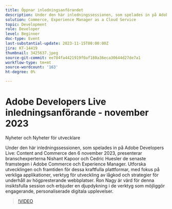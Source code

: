 ```yaml
---
title: Öppnar inledningsanförandet
description: Under den här inledningssessionen, som spelades in på Adobe Developers Live Content and Commerce den 6 november 2023, presenterar branschexperterna Nishant Kapoor och Cedric Huesler de senaste framstegen i Adobe Commerce och Experience Manager. Utforska utvecklingen och framtiden för dessa kraftfulla plattformar, med fokus på verkliga applikationer, verktyg för utveckling av lågkod och strategier för underhåll av högpresterande webbplatser. Ron Nagy är värd för denna insiktsfulla session och erbjuder en djupdykning i de verktyg som möjliggör engagerande, personaliserade digitala upplevelser.
solution: Commerce, Experience Manager as a Cloud Service
topic: Development
role: Developer
level: Beginner
doc-type: Event
last-substantial-update: 2023-11-15T00:00:00Z
jira: KT-14419
thumbnail: 3425637.jpeg
source-git-commit: ee784fa4421919f0af180a36eca30644d27de7a1
workflow-type: tm+mt
source-wordcount: '163'
ht-degree: 0%

---
```



# Adobe Developers Live inledningsanförande - november 2023

Nyheter och Nyheter för utvecklare

Under den här inledningssessionen, som spelades in på Adobe Developers Live: Content and Commerce den 6 november 2023, presenterar branschexperterna Nishant Kapoor och Cedric Huesler de senaste framstegen i Adobe Commerce och Experience Manager. Utforska utvecklingen och framtiden för dessa kraftfulla plattformar, med fokus på verkliga applikationer, verktyg för utveckling av lågkod och strategier för underhåll av högpresterande webbplatser. Ron Nagy är värd för denna insiktsfulla session och erbjuder en djupdykning i de verktyg som möjliggör engagerande, personaliserade digitala upplevelser.

>[!VIDEO](https://video.tv.adobe.com/v/3425637/?learn=on)
